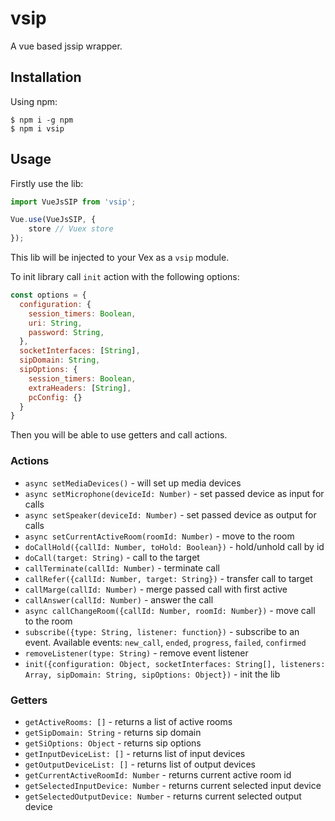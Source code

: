 # vsip
A vue based jssip wrapper. 

## Installation
Using npm:
```shell
$ npm i -g npm
$ npm i vsip
```

## Usage
Firstly use the lib:
```javascript
import VueJsSIP from 'vsip';

Vue.use(VueJsSIP, {
    store // Vuex store
});
```
This lib will be injected to your Vex as a `vsip` module.

To init library call `init` action with the following options:
```javascript
const options = {
  configuration: {
    session_timers: Boolean,
    uri: String,
    password: String,
  },
  socketInterfaces: [String],
  sipDomain: String,
  sipOptions: {
    session_timers: Boolean,
    extraHeaders: [String],
    pcConfig: {}
  }
}
```

Then you will be able to use getters and call actions.

### Actions
- `async setMediaDevices()` - will set up media devices
- `async setMicrophone(deviceId: Number)` - set passed device as input for calls
- `async setSpeaker(deviceId: Number)` - set passed device as output for calls
- `async setCurrentActiveRoom(roomId: Number)` - move to the room
- `doCallHold({callId: Number, toHold: Boolean})` - hold/unhold call by id
- `doCall(target: String)` - call to the target
- `callTerminate(callId: Number)` - terminate call
- `callRefer({callId: Number, target: String})` - transfer call to target
- `callMarge(callId: Number)` - merge passed call with first active
- `callAnswer(callId: Number)` - answer the call
- `async callChangeRoom({callId: Number, roomId: Number})` - move call to the room
- `subscribe({type: String, listener: function})` - subscribe to an event. Available events: `new_call`, `ended`, `progress`, `failed`, `confirmed` 
- `removeListener(type: String)` - remove event listener
- `init({configuration: Object, socketInterfaces: String[], listeners: Array, sipDomain: String, sipOptions: Object})` - init the lib

### Getters
- `getActiveRooms: []` - returns a list of active rooms
- `getSipDomain: String` - returns sip domain 
- `getSiOptions: Object` - returns sip options 
- `getInputDeviceList: []` - returns list of input devices 
- `getOutputDeviceList: []` - returns list of output devices 
- `getCurrentActiveRoomId: Number` - returns current active room id
- `getSelectedInputDevice: Number` - returns current selected input device
- `getSelectedOutputDevice: Number` - returns current selected output device